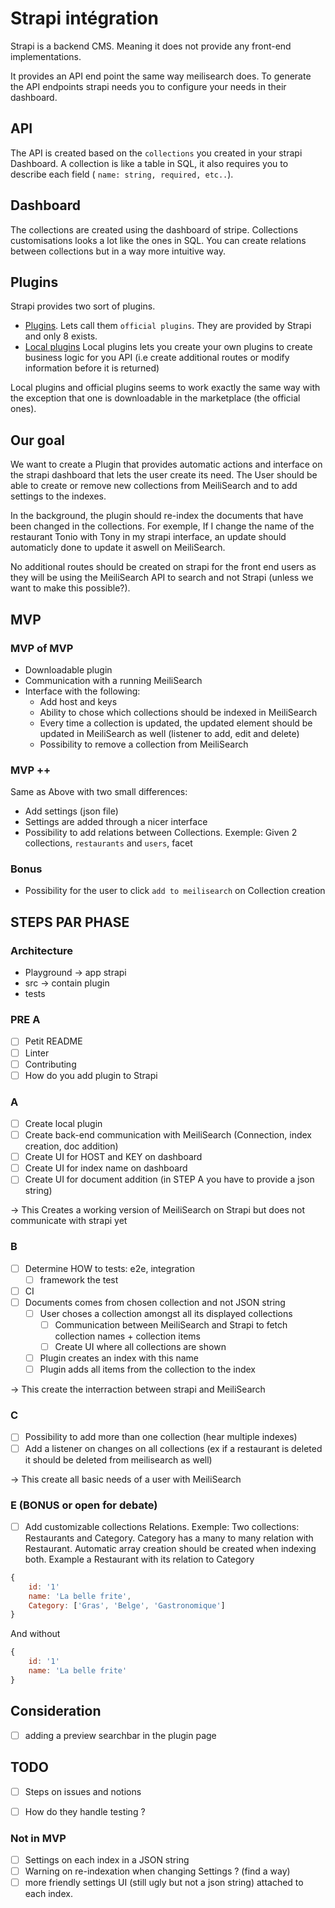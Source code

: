 # Strapi intégration

Strapi is a backend CMS. Meaning it does not provide any front-end implementations.

It provides an API end point the same way meilisearch does. To generate the API endpoints strapi needs you to configure your needs in their dashboard.

## API

The API is created based on the `collections` you created in your strapi Dashboard. 
A collection is like a table in SQL, it also requires you to describe each field ( `name: string, required, etc..`).


## Dashboard

The collections are created using the dashboard of stripe.
Collections customisations looks a lot like the ones in SQL. You can create relations between collections but in a way more intuitive way. 


## Plugins

Strapi provides two sort of plugins.

- [Plugins](https://strapi.io/documentation/developer-docs/latest/plugin-development/quick-start.html#development-environment-setup). Lets call them `official plugins`.
   They are provided by Strapi and only 8 exists.
- [Local plugins](https://strapi.io/documentation/developer-docs/latest/plugin-development/quick-start.html#development-environment-setup)
    Local plugins lets you create your own plugins to create business logic for you API (i.e create additional routes or modify information before it is returned)
    

Local plugins and official plugins seems to work exactly the same way with the exception that one is downloadable in the marketplace (the official ones).


## Our goal

We want to create a Plugin that provides automatic actions and interface on the strapi dashboard that lets the user create its need. The User should be able to create or remove new collections from MeiliSearch and to add settings to the indexes.

In the background, the plugin should re-index the documents that have been changed in the collections. 
For exemple, If I change the name of the restaurant Tonio with Tony in my strapi interface, an update should automaticly done to update it aswell on MeiliSearch.

No additional routes should be created on strapi for the front end users as they will be using the MeiliSearch API to search and not Strapi (unless we want to make this possible?).

## MVP

### MVP of MVP
- Downloadable plugin
- Communication with a running MeiliSearch
- Interface with the following: 
    - Add host and keys
    - Ability to chose which collections should be indexed in MeiliSearch
    - Every time a collection is updated, the updated element should be updated in MeiliSearch as well (listener to add, edit and delete)
    - Possibility to remove a collection from MeiliSearch

### MVP ++ 

Same as Above with two small differences: 
- Add settings (json file) 
- Settings are added through a nicer interface
- Possibility to add relations between Collections. Exemple: Given 2 collections, `restaurants` and `users`, facet

### Bonus 

- Possibility for the user to click `add to meilisearch` on Collection creation

## STEPS PAR PHASE

### Architecture 
- Playground -> app strapi
- src -> contain plugin
- tests

### PRE A
- [ ] Petit README 
- [ ] Linter
- [ ] Contributing
- [ ] How do you add plugin to Strapi

### A

- [ ] Create local plugin
- [ ] Create back-end communication with MeiliSearch (Connection, index creation, doc addition)
- [ ] Create UI for HOST and KEY on dashboard
- [ ] Create UI for index name on dashboard
- [ ] Create UI for document addition (in STEP A you have to provide a json string)

-> This Creates a working version of MeiliSearch on Strapi but does not communicate with strapi yet


### B

- [ ] Determine HOW to tests: e2e, integration
    - [ ] framework the test 
- [ ] CI 
- [ ] Documents comes from chosen collection and not JSON string
    - [ ] User choses a collection amongst all its displayed collections
        - [ ] Communication between MeiliSearch and Strapi to fetch collection names + collection items
        - [ ] Create UI where all collections are shown
    - [ ] Plugin creates an index with this name
    - [ ] Plugin adds all items from the collection to the index

-> This create the interraction between strapi and MeiliSearch

### C

- [ ] Possibility to add more than one collection (hear multiple indexes)
- [ ] Add a listener on changes on all collections (ex if a restaurant is deleted it should be deleted from meilisearch as well)

-> This create all basic needs of a user with MeiliSearch

### E (BONUS or open for debate)

- [ ] Add customizable collections Relations.
    Exemple: Two collections: Restaurants and Category. Category has a many to many relation with Restaurant. Automatic array creation should be created when indexing both. Example a Restaurant with its relation to Category
```js
{
    id: '1'
    name: 'La belle frite',
    Category: ['Gras', 'Belge', 'Gastronomique']
}

```
And without
```js
{
    id: '1'
    name: 'La belle frite'
}

```
## Consideration

- [ ] adding a preview searchbar in the plugin page

## TODO
- [ ] Steps on issues and notions
- [ ] How do they handle testing ? 


### Not in MVP

- [ ] Settings on each index in a JSON string
- [ ] Warning on re-indexation when changing Settings ? (find a way)
- [ ] more friendly settings UI (still ugly but not a json string) attached to each index. 
